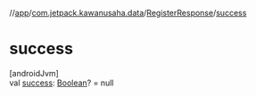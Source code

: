 //[app](../../../index.md)/[com.jetpack.kawanusaha.data](../index.md)/[RegisterResponse](index.md)/[success](success.md)

# success

[androidJvm]\
val [success](success.md): [Boolean](https://kotlinlang.org/api/latest/jvm/stdlib/kotlin/-boolean/index.html)? = null
